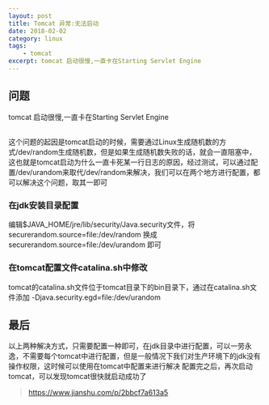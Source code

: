 ```yaml
---
layout: post
title: Tomcat 异常:无法启动
date: 2018-02-02 
category: linux
tags: 
    - tomcat
excerpt: tomcat 启动很慢,一直卡在Starting Servlet Engine
---
```


## 问题
tomcat 启动很慢,一直卡在Starting Servlet Engine

## 
这个问题的起因是tomcat启动的时候，需要通过Linux生成随机数的方式/dev/random生成随机数，但是如果生成随机数失败的话，就会一直阻塞中，这也就是tomcat启动为什么一直卡死某一行日志的原因，经过测试，可以通过配置/dev/urandom来取代/dev/random来解决，我们可以在两个地方进行配置，都可以解决这个问题，取其一即可

### 在jdk安装目录配置
编辑$JAVA_HOME/jre/lib/security/Java.security文件，将securerandom.source=file:/dev/random 换成 securerandom.source=file:/dev/urandom 即可

### 在tomcat配置文件catalina.sh中修改
tomcat的catalina.sh文件位于tomcat目录下的bin目录下，通过在catalina.sh文件添加 -Djava.security.egd=file:/dev/urandom

## 最后 
以上两种解决方式，只需要配置一种即可，在jdk目录中进行配置，可以一劳永逸，不需要每个tomcat中进行配置，但是一般情况下我们对生产环境下的jdk没有操作权限，这时候可以使用在tomcat中配置来进行解决
    配置完之后，再次启动tomcat，可以发现tomcat很快就启动成功了
    
> https://www.jianshu.com/p/2bbcf7a613a5